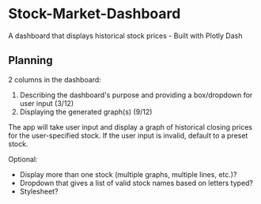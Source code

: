 # Stock-Market-Dashboard
 A dashboard that displays historical stock prices - Built with Plotly Dash

## Planning
2 columns in the dashboard: 
1. Describing the dashboard's purpose and providing a box/dropdown for user input (3/12)
2. Displaying the generated graph(s) (9/12)

The app will take user input and display a graph of historical closing prices for the user-specified stock.
If the user input is invalid, default to a preset stock.

Optional:
* Display more than one stock (multiple graphs, multiple lines, etc.)?
* Dropdown that gives a list of valid stock names based on letters typed?
* Stylesheet?